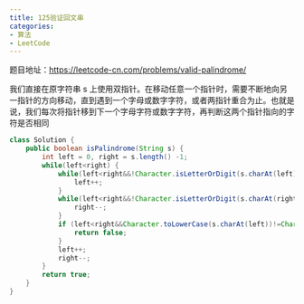 ```yaml
---
title: 125验证回文串
categories: 
- 算法
- LeetCode
---
```


题目地址：https://leetcode-cn.com/problems/valid-palindrome/

我们直接在原字符串 s 上使用双指针。在移动任意一个指针时，需要不断地向另一指针的方向移动，直到遇到一个字母或数字字符，或者两指针重合为止。也就是说，我们每次将指针移到下一个字母字符或数字字符，再判断这两个指针指向的字符是否相同

```java
class Solution {
    public boolean isPalindrome(String s) {
        int left = 0, right = s.length() -1;
        while(left<right) {
            while(left<right&&!Character.isLetterOrDigit(s.charAt(left))) {
                left++;
            }
            while(left<right&&!Character.isLetterOrDigit(s.charAt(right))) {
                right--;
            }
            if (left<right&&Character.toLowerCase(s.charAt(left))!=Character.toLowerCase(s.charAt(right))) {
                return false;
            }
            left++;
            right--;
        }
        return true;
    }
}
```

